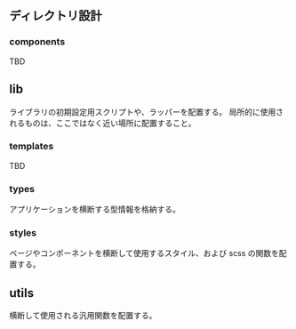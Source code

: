 ## ディレクトリ設計

### components

TBD

## lib

ライブラリの初期設定用スクリプトや、ラッパーを配置する。
局所的に使用されるものは、ここではなく近い場所に配置すること。

### templates

TBD

### types

アプリケーションを横断する型情報を格納する。

### styles

ページやコンポーネントを横断して使用するスタイル、および scss の関数を配置する。

## utils

横断して使用される汎用関数を配置する。
